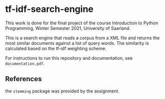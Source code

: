 # tf-idf-search-engine

This work is done for the final project of the course Introduction to Python Programming, Winter Semester 2021, University of Saarland.

This is a search engine that reads a corpus from a XML file and returns the most similar documents against a list of query words. The similarity is
calculated based on the tf-idf weighting scheme.

For instructions to run this repository and documentation, see `documentation.pdf`. 

## References
the `stemming` package was provided by the assignment. 
